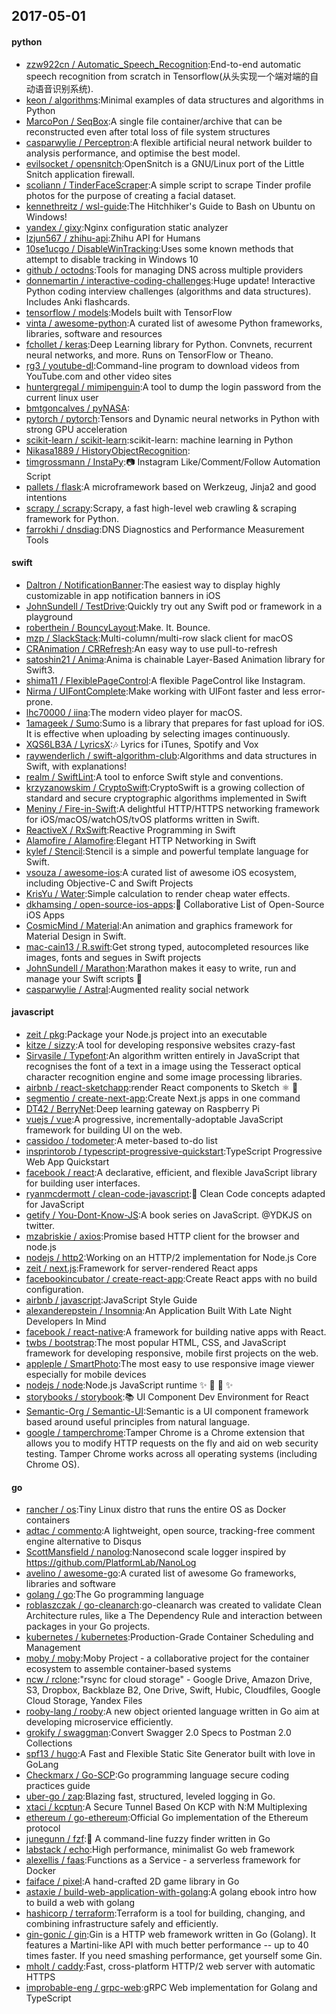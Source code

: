 ## 2017-05-01

#### python
* [zzw922cn / Automatic_Speech_Recognition](https://github.com/zzw922cn/Automatic_Speech_Recognition):End-to-end automatic speech recognition from scratch in Tensorflow(从头实现一个端对端的自动语音识别系统).
* [keon / algorithms](https://github.com/keon/algorithms):Minimal examples of data structures and algorithms in Python
* [MarcoPon / SeqBox](https://github.com/MarcoPon/SeqBox):A single file container/archive that can be reconstructed even after total loss of file system structures
* [casparwylie / Perceptron](https://github.com/casparwylie/Perceptron):A flexible artificial neural network builder to analysis performance, and optimise the best model.
* [evilsocket / opensnitch](https://github.com/evilsocket/opensnitch):OpenSnitch is a GNU/Linux port of the Little Snitch application firewall.
* [scoliann / TinderFaceScraper](https://github.com/scoliann/TinderFaceScraper):A simple script to scrape Tinder profile photos for the purpose of creating a facial dataset.
* [kennethreitz / wsl-guide](https://github.com/kennethreitz/wsl-guide):The Hitchhiker's Guide to Bash on Ubuntu on Windows!
* [yandex / gixy](https://github.com/yandex/gixy):Nginx configuration static analyzer
* [lzjun567 / zhihu-api](https://github.com/lzjun567/zhihu-api):Zhihu API for Humans
* [10se1ucgo / DisableWinTracking](https://github.com/10se1ucgo/DisableWinTracking):Uses some known methods that attempt to disable tracking in Windows 10
* [github / octodns](https://github.com/github/octodns):Tools for managing DNS across multiple providers
* [donnemartin / interactive-coding-challenges](https://github.com/donnemartin/interactive-coding-challenges):Huge update! Interactive Python coding interview challenges (algorithms and data structures). Includes Anki flashcards.
* [tensorflow / models](https://github.com/tensorflow/models):Models built with TensorFlow
* [vinta / awesome-python](https://github.com/vinta/awesome-python):A curated list of awesome Python frameworks, libraries, software and resources
* [fchollet / keras](https://github.com/fchollet/keras):Deep Learning library for Python. Convnets, recurrent neural networks, and more. Runs on TensorFlow or Theano.
* [rg3 / youtube-dl](https://github.com/rg3/youtube-dl):Command-line program to download videos from YouTube.com and other video sites
* [huntergregal / mimipenguin](https://github.com/huntergregal/mimipenguin):A tool to dump the login password from the current linux user
* [bmtgoncalves / pyNASA](https://github.com/bmtgoncalves/pyNASA):
* [pytorch / pytorch](https://github.com/pytorch/pytorch):Tensors and Dynamic neural networks in Python with strong GPU acceleration
* [scikit-learn / scikit-learn](https://github.com/scikit-learn/scikit-learn):scikit-learn: machine learning in Python
* [Nikasa1889 / HistoryObjectRecognition](https://github.com/Nikasa1889/HistoryObjectRecognition):
* [timgrossmann / InstaPy](https://github.com/timgrossmann/InstaPy):📷 Instagram Like/Comment/Follow Automation Script
* [pallets / flask](https://github.com/pallets/flask):A microframework based on Werkzeug, Jinja2 and good intentions
* [scrapy / scrapy](https://github.com/scrapy/scrapy):Scrapy, a fast high-level web crawling & scraping framework for Python.
* [farrokhi / dnsdiag](https://github.com/farrokhi/dnsdiag):DNS Diagnostics and Performance Measurement Tools

#### swift
* [Daltron / NotificationBanner](https://github.com/Daltron/NotificationBanner):The easiest way to display highly customizable in app notification banners in iOS
* [JohnSundell / TestDrive](https://github.com/JohnSundell/TestDrive):Quickly try out any Swift pod or framework in a playground
* [roberthein / BouncyLayout](https://github.com/roberthein/BouncyLayout):Make. It. Bounce.
* [mzp / SlackStack](https://github.com/mzp/SlackStack):Multi-column/multi-row slack client for macOS
* [CRAnimation / CRRefresh](https://github.com/CRAnimation/CRRefresh):An easy way to use pull-to-refresh
* [satoshin21 / Anima](https://github.com/satoshin21/Anima):Anima is chainable Layer-Based Animation library for Swift3.
* [shima11 / FlexiblePageControl](https://github.com/shima11/FlexiblePageControl):A flexible PageControl like Instagram.
* [Nirma / UIFontComplete](https://github.com/Nirma/UIFontComplete):Make working with UIFont faster and less error-prone.
* [lhc70000 / iina](https://github.com/lhc70000/iina):The modern video player for macOS.
* [1amageek / Sumo](https://github.com/1amageek/Sumo):Sumo is a library that prepares for fast upload for iOS. It is effective when uploading by selecting images continuously.
* [XQS6LB3A / LyricsX](https://github.com/XQS6LB3A/LyricsX):🎶 Lyrics for iTunes, Spotify and Vox
* [raywenderlich / swift-algorithm-club](https://github.com/raywenderlich/swift-algorithm-club):Algorithms and data structures in Swift, with explanations!
* [realm / SwiftLint](https://github.com/realm/SwiftLint):A tool to enforce Swift style and conventions.
* [krzyzanowskim / CryptoSwift](https://github.com/krzyzanowskim/CryptoSwift):CryptoSwift is a growing collection of standard and secure cryptographic algorithms implemented in Swift
* [Meniny / Fire-in-Swift](https://github.com/Meniny/Fire-in-Swift):A delightful HTTP/HTTPS networking framework for iOS/macOS/watchOS/tvOS platforms written in Swift.
* [ReactiveX / RxSwift](https://github.com/ReactiveX/RxSwift):Reactive Programming in Swift
* [Alamofire / Alamofire](https://github.com/Alamofire/Alamofire):Elegant HTTP Networking in Swift
* [kylef / Stencil](https://github.com/kylef/Stencil):Stencil is a simple and powerful template language for Swift.
* [vsouza / awesome-ios](https://github.com/vsouza/awesome-ios):A curated list of awesome iOS ecosystem, including Objective-C and Swift Projects
* [KrisYu / Water](https://github.com/KrisYu/Water):Simple calculation to render cheap water effects.
* [dkhamsing / open-source-ios-apps](https://github.com/dkhamsing/open-source-ios-apps):📱 Collaborative List of Open-Source iOS Apps
* [CosmicMind / Material](https://github.com/CosmicMind/Material):An animation and graphics framework for Material Design in Swift.
* [mac-cain13 / R.swift](https://github.com/mac-cain13/R.swift):Get strong typed, autocompleted resources like images, fonts and segues in Swift projects
* [JohnSundell / Marathon](https://github.com/JohnSundell/Marathon):Marathon makes it easy to write, run and manage your Swift scripts 🏃
* [casparwylie / Astral](https://github.com/casparwylie/Astral):Augmented reality social network

#### javascript
* [zeit / pkg](https://github.com/zeit/pkg):Package your Node.js project into an executable
* [kitze / sizzy](https://github.com/kitze/sizzy):A tool for developing responsive websites crazy-fast
* [Sirvasile / Typefont](https://github.com/Sirvasile/Typefont):An algorithm written entirely in JavaScript that recognises the font of a text in a image using the Tesseract optical character recognition engine and some image processing libraries.
* [airbnb / react-sketchapp](https://github.com/airbnb/react-sketchapp):render React components to Sketch ⚛️ 💎
* [segmentio / create-next-app](https://github.com/segmentio/create-next-app):Create Next.js apps in one command
* [DT42 / BerryNet](https://github.com/DT42/BerryNet):Deep learning gateway on Raspberry Pi
* [vuejs / vue](https://github.com/vuejs/vue):A progressive, incrementally-adoptable JavaScript framework for building UI on the web.
* [cassidoo / todometer](https://github.com/cassidoo/todometer):A meter-based to-do list
* [insprintorob / typescript-progressive-quickstart](https://github.com/insprintorob/typescript-progressive-quickstart):TypeScript Progressive Web App Quickstart
* [facebook / react](https://github.com/facebook/react):A declarative, efficient, and flexible JavaScript library for building user interfaces.
* [ryanmcdermott / clean-code-javascript](https://github.com/ryanmcdermott/clean-code-javascript):🛁 Clean Code concepts adapted for JavaScript
* [getify / You-Dont-Know-JS](https://github.com/getify/You-Dont-Know-JS):A book series on JavaScript. @YDKJS on twitter.
* [mzabriskie / axios](https://github.com/mzabriskie/axios):Promise based HTTP client for the browser and node.js
* [nodejs / http2](https://github.com/nodejs/http2):Working on an HTTP/2 implementation for Node.js Core
* [zeit / next.js](https://github.com/zeit/next.js):Framework for server-rendered React apps
* [facebookincubator / create-react-app](https://github.com/facebookincubator/create-react-app):Create React apps with no build configuration.
* [airbnb / javascript](https://github.com/airbnb/javascript):JavaScript Style Guide
* [alexanderepstein / Insomnia](https://github.com/alexanderepstein/Insomnia):An Application Built With Late Night Developers In Mind
* [facebook / react-native](https://github.com/facebook/react-native):A framework for building native apps with React.
* [twbs / bootstrap](https://github.com/twbs/bootstrap):The most popular HTML, CSS, and JavaScript framework for developing responsive, mobile first projects on the web.
* [appleple / SmartPhoto](https://github.com/appleple/SmartPhoto):The most easy to use responsive image viewer especially for mobile devices
* [nodejs / node](https://github.com/nodejs/node):Node.js JavaScript runtime ✨ 🐢 🚀 ✨
* [storybooks / storybook](https://github.com/storybooks/storybook):📚 UI Component Dev Environment for React
* [Semantic-Org / Semantic-UI](https://github.com/Semantic-Org/Semantic-UI):Semantic is a UI component framework based around useful principles from natural language.
* [google / tamperchrome](https://github.com/google/tamperchrome):Tamper Chrome is a Chrome extension that allows you to modify HTTP requests on the fly and aid on web security testing. Tamper Chrome works across all operating systems (including Chrome OS).

#### go
* [rancher / os](https://github.com/rancher/os):Tiny Linux distro that runs the entire OS as Docker containers
* [adtac / commento](https://github.com/adtac/commento):A lightweight, open source, tracking-free comment engine alternative to Disqus
* [ScottMansfield / nanolog](https://github.com/ScottMansfield/nanolog):Nanosecond scale logger inspired by https://github.com/PlatformLab/NanoLog
* [avelino / awesome-go](https://github.com/avelino/awesome-go):A curated list of awesome Go frameworks, libraries and software
* [golang / go](https://github.com/golang/go):The Go programming language
* [roblaszczak / go-cleanarch](https://github.com/roblaszczak/go-cleanarch):go-cleanarch was created to validate Clean Architecture rules, like a The Dependency Rule and interaction between packages in your Go projects.
* [kubernetes / kubernetes](https://github.com/kubernetes/kubernetes):Production-Grade Container Scheduling and Management
* [moby / moby](https://github.com/moby/moby):Moby Project - a collaborative project for the container ecosystem to assemble container-based systems
* [ncw / rclone](https://github.com/ncw/rclone):"rsync for cloud storage" - Google Drive, Amazon Drive, S3, Dropbox, Backblaze B2, One Drive, Swift, Hubic, Cloudfiles, Google Cloud Storage, Yandex Files
* [rooby-lang / rooby](https://github.com/rooby-lang/rooby):A new object oriented language written in Go aim at developing microservice efficiently.
* [grokify / swaggman](https://github.com/grokify/swaggman):Convert Swagger 2.0 Specs to Postman 2.0 Collections
* [spf13 / hugo](https://github.com/spf13/hugo):A Fast and Flexible Static Site Generator built with love in GoLang
* [Checkmarx / Go-SCP](https://github.com/Checkmarx/Go-SCP):Go programming language secure coding practices guide
* [uber-go / zap](https://github.com/uber-go/zap):Blazing fast, structured, leveled logging in Go.
* [xtaci / kcptun](https://github.com/xtaci/kcptun):A Secure Tunnel Based On KCP with N:M Multiplexing
* [ethereum / go-ethereum](https://github.com/ethereum/go-ethereum):Official Go implementation of the Ethereum protocol
* [junegunn / fzf](https://github.com/junegunn/fzf):🌸 A command-line fuzzy finder written in Go
* [labstack / echo](https://github.com/labstack/echo):High performance, minimalist Go web framework
* [alexellis / faas](https://github.com/alexellis/faas):Functions as a Service - a serverless framework for Docker
* [faiface / pixel](https://github.com/faiface/pixel):A hand-crafted 2D game library in Go
* [astaxie / build-web-application-with-golang](https://github.com/astaxie/build-web-application-with-golang):A golang ebook intro how to build a web with golang
* [hashicorp / terraform](https://github.com/hashicorp/terraform):Terraform is a tool for building, changing, and combining infrastructure safely and efficiently.
* [gin-gonic / gin](https://github.com/gin-gonic/gin):Gin is a HTTP web framework written in Go (Golang). It features a Martini-like API with much better performance -- up to 40 times faster. If you need smashing performance, get yourself some Gin.
* [mholt / caddy](https://github.com/mholt/caddy):Fast, cross-platform HTTP/2 web server with automatic HTTPS
* [improbable-eng / grpc-web](https://github.com/improbable-eng/grpc-web):gRPC Web implementation for Golang and TypeScript
